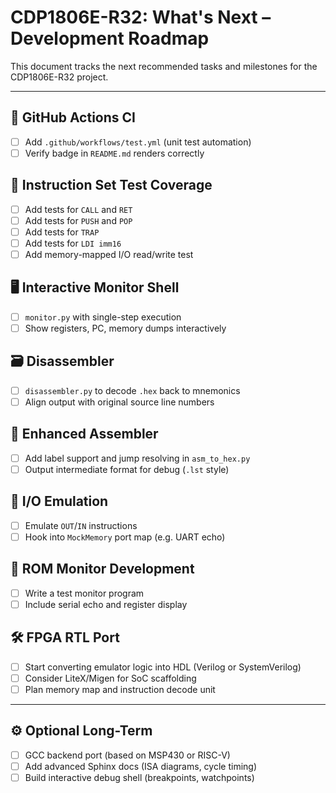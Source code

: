 # CDP1806E-R32: What's Next – Development Roadmap

This document tracks the next recommended tasks and milestones for the CDP1806E-R32 project.

---

## 🔧 GitHub Actions CI
- [ ] Add `.github/workflows/test.yml` (unit test automation)
- [ ] Verify badge in `README.md` renders correctly

## 🧪 Instruction Set Test Coverage
- [ ] Add tests for `CALL` and `RET`
- [ ] Add tests for `PUSH` and `POP`
- [ ] Add tests for `TRAP`
- [ ] Add tests for `LDI imm16`
- [ ] Add memory-mapped I/O read/write test

## 🖥️ Interactive Monitor Shell
- [ ] `monitor.py` with single-step execution
- [ ] Show registers, PC, memory dumps interactively

## 🗃️ Disassembler
- [ ] `disassembler.py` to decode `.hex` back to mnemonics
- [ ] Align output with original source line numbers

## 🔄 Enhanced Assembler
- [ ] Add label support and jump resolving in `asm_to_hex.py`
- [ ] Output intermediate format for debug (`.lst` style)

## 🔌 I/O Emulation
- [ ] Emulate `OUT`/`IN` instructions
- [ ] Hook into `MockMemory` port map (e.g. UART echo)

## 🧵 ROM Monitor Development
- [ ] Write a test monitor program
- [ ] Include serial echo and register display

## 🛠️ FPGA RTL Port
- [ ] Start converting emulator logic into HDL (Verilog or SystemVerilog)
- [ ] Consider LiteX/Migen for SoC scaffolding
- [ ] Plan memory map and instruction decode unit

---

## ⚙️ Optional Long-Term
- [ ] GCC backend port (based on MSP430 or RISC-V)
- [ ] Add advanced Sphinx docs (ISA diagrams, cycle timing)
- [ ] Build interactive debug shell (breakpoints, watchpoints)
